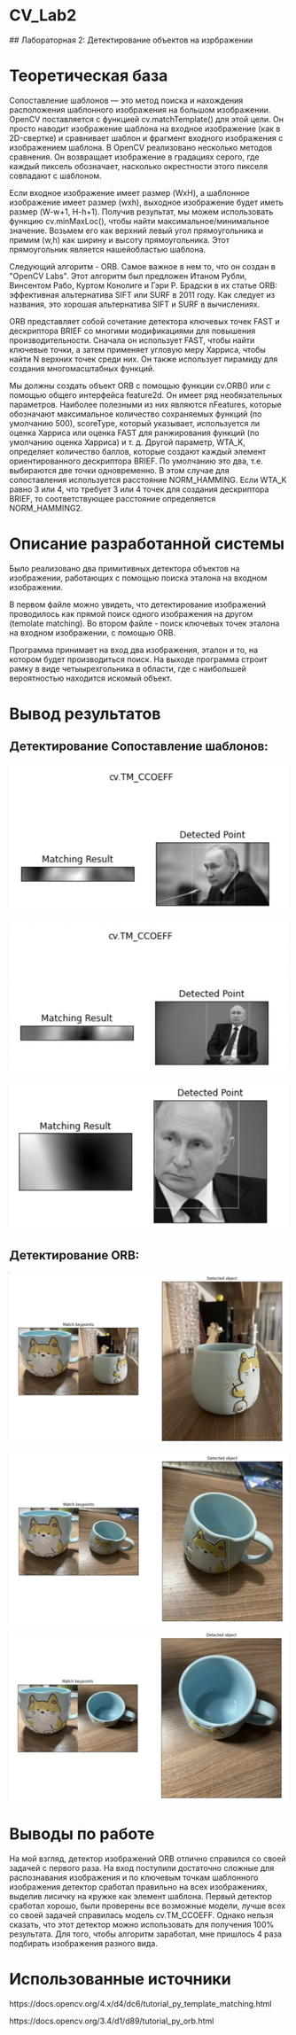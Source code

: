 # CV_Lab2
<!DOCTYPE html>
<html>
<head> 
<meta http-equiv="Content-Type" content="text/html; charset=UTF-8">
## Лабораторная 2: Детектирование объектов на изрбражении
</head>
<body>
<h1>Теоретическая база</h1>
<p>Сопоставление шаблонов — это метод поиска и нахождения расположения шаблонного изображения на большом изображении. OpenCV поставляется с функцией cv.matchTemplate() для этой цели. Он просто наводит изображение шаблона на входное изображение (как в 2D-свертке) и сравнивает шаблон и фрагмент входного изображения с изображением шаблона. В OpenCV реализовано несколько методов сравнения. Он возвращает изображение в градациях серого, где каждый пиксель обозначает, насколько окрестности этого пикселя совпадают с шаблоном.</p>
<p>
Если входное изображение имеет размер (WxH), а шаблонное изображение имеет размер (wxh), выходное изображение будет иметь размер (W-w+1, H-h+1). Получив результат, мы можем использовать функцию cv.minMaxLoc(), чтобы найти максимальное/минимальное значение. Возьмем его как верхний левый угол прямоугольника и примим (w,h) как ширину и высоту прямоугольника. Этот прямоугольник является нашейобластью шаблона.
</p>
<p>Следующий алгоритм - ORB. Самое важное в нем то, что он создан в "OpenCV Labs". Этот алгоритм был предложен Итаном Рубли, Винсентом Рабо, Куртом Конолиге и Гэри Р. Брадски в их статье ORB: эффективная альтернатива SIFT или SURF в 2011 году. Как следует из названия, это хорошая альтернатива SIFT и SURF в вычислениях.</p>
<p>
ORB представляет собой сочетание детектора ключевых точек FAST и дескриптора BRIEF со многими модификациями для повышения производительности. Сначала он использует FAST, чтобы найти ключевые точки, а затем применяет угловую меру Харриса, чтобы найти N верхних точек среди них. Он также использует пирамиду для создания многомасштабных функций.</p>
<p>
Мы должны создать объект ORB с помощью функции cv.ORB() или с помощью общего интерфейса feature2d. Он имеет ряд необязательных параметров. Наиболее полезными из них являются nFeatures, которые обозначают максимальное количество сохраняемых функций (по умолчанию 500), scoreType, который указывает, используется ли оценка Харриса или оценка FAST для ранжирования функций (по умолчанию оценка Харриса) и т. д. Другой параметр, WTA_K, определяет количество баллов, которые создают каждый элемент ориентированного дескриптора BRIEF. По умолчанию это два, т.е. выбираются две точки одновременно. В этом случае для сопоставления используется расстояние NORM_HAMMING. Если WTA_K равно 3 или 4, что требует 3 или 4 точек для создания дескриптора BRIEF, то соответствующее расстояние определяется NORM_HAMMING2.</p>
<h1>Описание разработанной системы</h1>
<p>Было реализовано два примитивных детектора объектов на изображении, работающих с помощью поиска эталона на входном изображении.
</p>
<p>В первом файле можно увидеть, что детектирование изображений проводилось как прямой поиск одного изображения на другом (temolate matching). Во втором файле - поиск ключевых точек эталона на входном изображении, с помощью ORB.
</p>
<p>Программа принимает на вход два изображения, эталон и то, на котором будет производиться поиск. На выходе программа строит рамку в виде четыырехгольника в области, где с наибольшей вероятностью находится искомый объект.
</p>
<h1>Вывод результатов</h1>
<h2>Детектирование Сопоставление шаблонов:</h2>
<p><img src="https://github.com/AlexVasilkina/CV_Lab2/blob/main/template1.png?raw=true"></p> 
<p><img src="https://github.com/AlexVasilkina/CV_Lab2/blob/main/template2.png?raw=true"></p> 
<p><img src="https://github.com/AlexVasilkina/CV_Lab2/blob/main/template3.png?raw=true"></p> 
<h2>Детектирование ORB:</h2>
<p><img src="https://github.com/AlexVasilkina/CV_Lab2/blob/main/orb1.png?raw=true"></p> 
<p><img src="https://github.com/AlexVasilkina/CV_Lab2/blob/main/orb2.png?raw=true"></p> 
<p><img src="https://github.com/AlexVasilkina/CV_Lab2/blob/main/orb3.png?raw=true"></p> 
<h1>Выводы по работе</h1>
<p>На мой взгляд, детектор изображений ORB отлично справился со своей задачей с первого раза. На вход поступили достаточно сложные для распознавания изображения и по ключевым точкам шаблонного изображения детектор сработал правильно на всех изображениях, выделив лисичку на кружке как элемент шаблона. Первый детектор сработал хорошо, были проверены все возможные модели, лучше всех со своей задачей справилась модель cv.TM_CCOEFF. Однако нельзя сказать, что этот детектор можно использовать для получения 100% результата. Для того, чтобы алгоритм заработал, мне пришлось 4 раза подбирать изображения разного вида.</p> 
<h1>Использованные источники</h1>
<p>https://docs.opencv.org/4.x/d4/dc6/tutorial_py_template_matching.html</p>
<p>https://docs.opencv.org/3.4/d1/d89/tutorial_py_orb.html</p>
</body>
</html>
